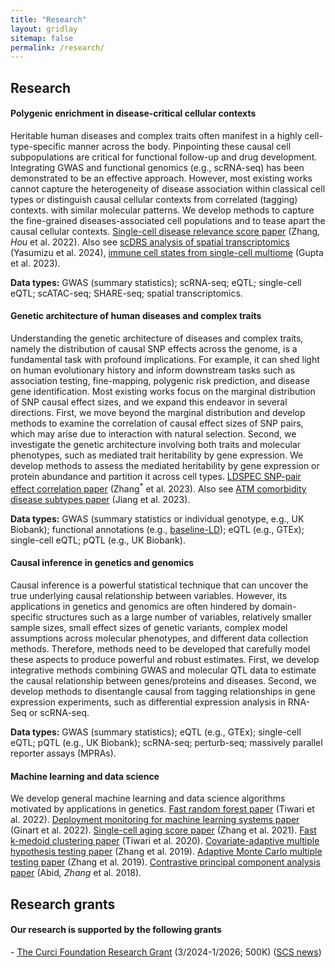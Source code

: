 ```yaml
---
title: "Research"
layout: gridlay
sitemap: false
permalink: /research/
---
```


<style>
img{
  border-radius: 10px;
}
.col-md-3 {
  margin-top:10px;
  margin-bottom:10px;
  padding:0px;
  display:block;
  overflow:hidden;
  text-align:center;
  display: table-cell;
  background: white;
  border-radius: 20px;
  height: auto;
}
iframe {
  margin:0;
  padding:0;
  width: 175px;
  display: inline;
  vertical-align: middle;
}
</style>



## Research
<div class="jumbotron">
<div class="col-md-12 col-sm-12">
<h4>Polygenic enrichment in disease-critical cellular contexts</h4>

Heritable human diseases and complex traits often manifest in a highly cell-type-specific manner across the body.
Pinpointing these causal cell subpopulations are critical for functional follow-up and drug development. 
Integrating GWAS and functional genomics (e.g., scRNA-seq) has been demonstrated to be an effective approach. 
However, most existing works cannot capture the heterogeneity of disease association within classical cell types or distinguish causal cellular contexts from correlated (tagging) contexts.  with similar molecular patterns. 
We develop methods to capture the fine-grained diseases-associated cell populations and to tease apart the causal cellular contexts. 
<a href="https://www.nature.com/articles/s41588-022-01167-z" target="_blank">Single-cell disease relevance score paper</a> (Zhang<sup>*</sup>, Hou<sup>*</sup> et al. 2022).
Also see 
<a href="https://www.biorxiv.org/content/10.1101/2024.02.05.579042v1" target="_blank">scDRS analysis of spatial transcriptomics</a> (Yasumizu et al. 2024),
<a href="https://www.nature.com/articles/s41588-023-01577-7" target="_blank">immune cell states from single-cell multiome</a> (Gupta et al. 2023).

**Data types:** GWAS (summary statistics); scRNA-seq; eQTL; single-cell eQTL; scATAC-seq; SHARE-seq; spatial transcriptomics. 
</div>
</div>

<div class="jumbotron">
<div class="col-md-12 col-sm-12">
<h4>Genetic architecture of human diseases and complex traits</h4>

Understanding the genetic architecture of diseases and complex traits, namely the distribution of causal SNP effects across the genome, is a fundamental task with profound implications. 
For example, it can shed light on human evolutionary history and inform downstream tasks such as association testing, fine-mapping, polygenic risk prediction, and disease gene identification. 
Most existing works focus on the marginal distribution of SNP causal effect sizes, and we expand this endeavor in several directions. 
First, we move beyond the marginal distribution and develop methods to examine the correlation of causal effect sizes of SNP pairs, which may arise due to interaction with natural selection. 
Second, we investigate the genetic architecture involving both traits and molecular phenotypes, such as mediated trait heritability by gene expression. 
We develop methods to assess the mediated heritability by gene expression or protein abundance and partition it across cell types. 
<a href="https://www.medrxiv.org/content/10.1101/2023.12.04.23299391v1" target="_blank">LDSPEC SNP-pair effect correlation paper</a> (Zhang<sup>*</sup> et al. 2023).
Also see
<a href="https://www.nature.com/articles/s41588-023-01522-8" target="_blank">ATM comorbidity disease subtypes paper</a> (Jiang et al. 2023).


**Data types:** GWAS (summary statistics or individual genotype, e.g., UK Biobank); functional annotations (e.g., <a href="https://www.nature.com/articles/ng.3954" target="_blank">baseline-LD</a>); eQTL (e.g., GTEx); single-cell eQTL; pQTL (e.g., UK Biobank).
</div>
</div>

<div class="jumbotron">
<div class="col-md-12 col-sm-12">
<h4>Causal inference in genetics and genomics</h4>

Causal inference is a powerful statistical technique that can uncover the true underlying causal relationship between variables. 
However, its applications in genetics and genomics are often hindered by domain-specific structures such as a large number of variables, relatively smaller sample sizes, small effect sizes of genetic variants, complex model assumptions across molecular phenotypes, and different data collection methods. 
Therefore, methods need to be developed that carefully model these aspects to produce powerful and robust estimates. 
First, we develop integrative methods combining GWAS and molecular QTL data to estimate the causal relationship between genes/proteins and diseases. 
Second, we develop methods to disentangle causal from tagging relationships in gene expression experiments, such as differential expression analysis in RNA-Seq or scRNA-seq. 

**Data types:** GWAS (summary statistics); eQTL (e.g., GTEx); single-cell eQTL; pQTL (e.g., UK Biobank); scRNA-seq; perturb-seq; massively parallel reporter assays (MPRAs).

</div>
</div>

<div class="jumbotron">
<div class="col-md-12 col-sm-12">
<h4>Machine learning and data science</h4>

We develop general machine learning and data science algorithms motivated by applications in genetics. 
<a href="https://proceedings.neurips.cc/paper_files/paper/2022/hash/08857467641ad82f635023d530605b4c-Abstract-Conference.html" target="_blank">Fast random forest paper</a> (Tiwari et al. 2022). 
<a href="https://proceedings.mlr.press/v151/ginart22a.html" target="_blank">Deployment monitoring for machine learning systems paper</a> (Ginart et al. 2022). 
<a href="https://elifesciences.org/articles/62293" target="_blank">Single-cell aging score paper</a> (Zhang et al. 2021). 
<a href="https://proceedings.neurips.cc/paper_files/paper/2020/hash/73b817090081cef1bca77232f4532c5d-Abstract.html" target="_blank">Fast k-medoid clustering paper</a> (Tiwari et al. 2020). 
<a href="https://www.nature.com/articles/s41467-019-11247-0" target="_blank">Covariate-adaptive multiple hypothesis testing paper</a> (Zhang et al. 2019). 
<a href="https://proceedings.mlr.press/v97/zhang19t.html" target="_blank">Adaptive Monte Carlo multiple testing paper</a> (Zhang et al. 2019). 
<a href="https://www.nature.com/articles/s41467-018-04608-8" target="_blank">Contrastive principal component analysis paper</a> (Abid<sup>*</sup>, Zhang<sup>*</sup> et al. 2018).

</div>
</div>



## Research grants
<div class="jumbotron">
<div class="col-md-12 col-sm-12">
<h4>Our research is supported by the following grants</h4>
- <a href="https://curcifoundation.org/research-grants/2024-research-grants/">The Curci Foundation Research Grant</a> (3/2024-1/2026; 500K) (<a href="https://www.cs.cmu.edu/news/2024/zhang-curci-grant">SCS news</a>)
</div>
</div>
